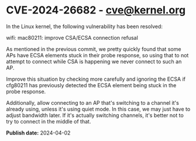 # CVE-2024-26682 - cve@kernel.org

In the Linux kernel, the following vulnerability has been resolved:

wifi: mac80211: improve CSA/ECSA connection refusal

As mentioned in the previous commit, we pretty quickly found
that some APs have ECSA elements stuck in their probe response,
so using that to not attempt to connect while CSA is happening
we never connect to such an AP.

Improve this situation by checking more carefully and ignoring
the ECSA if cfg80211 has previously detected the ECSA element
being stuck in the probe response.

Additionally, allow connecting to an AP that's switching to a
channel it's already using, unless it's using quiet mode. In
this case, we may just have to adjust bandwidth later. If it's
actually switching channels, it's better not to try to connect
in the middle of that.

**Publish date:** 2024-04-02

